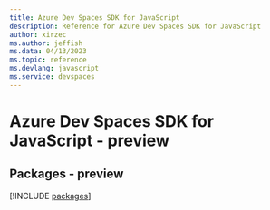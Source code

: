 ```yaml
---
title: Azure Dev Spaces SDK for JavaScript
description: Reference for Azure Dev Spaces SDK for JavaScript
author: xirzec
ms.author: jeffish
ms.data: 04/13/2023
ms.topic: reference
ms.devlang: javascript
ms.service: devspaces
---
```

# Azure Dev Spaces SDK for JavaScript - preview
## Packages - preview
[!INCLUDE [packages](dev-spaces-index.md)]